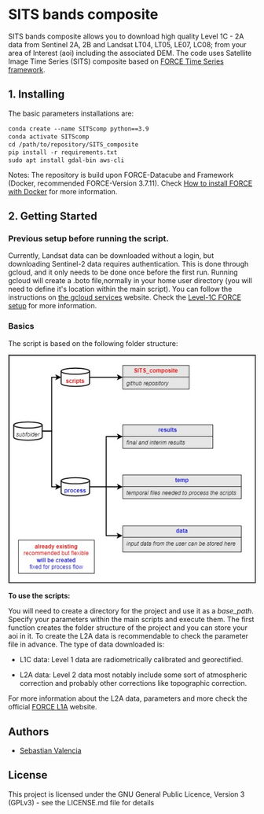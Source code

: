 # SITS bands composite

SITS bands composite allows you to download high quality Level 1C - 2A data from Sentinel 2A, 2B and Landsat LT04, LT05, LE07, LC08; 
from your area of Interest (aoi) including the associated DEM. 
The code uses Satellite Image Time Series (SITS) composite based on [FORCE Time Series framework](https://force-eo.readthedocs.io/en/latest/index.html).

## 1. Installing

The basic parameters installations are:

```
conda create --name SITScomp python==3.9
conda activate SITScomp
cd /path/to/repository/SITS_composite
pip install -r requirements.txt
sudo apt install gdal-bin aws-cli
```
Notes: 
The repository is build upon FORCE-Datacube and Framework (Docker, recommended FORCE-Version 3.7.11). Check
[How to install FORCE with Docker](https://force-eo.readthedocs.io/en/latest/setup/docker.html#docker) for more information.

## 2. Getting Started

### Previous setup before running the script.

Currently, Landsat data can be downloaded without a login, but downloading Sentinel-2 data requires authentication. 
This is done through gcloud, and it only needs to be done once before the first run. Running gcloud will create a 
.boto file,normally in your home user directory (you will need to define it's location within the main script).
You can follow the instructions on 
[the gcloud services](https://cloud.google.com/sdk/docs/install) website. Check the [Level-1C FORCE setup](https://force-eo.readthedocs.io/en/latest/howto/level1-csd.html) for more information.



### Basics

The script is based on the following folder structure:

![structure](img/SITS_class_image.jpg)

**To use the scripts:**

You will need to create a directory for the project and use it as a _base_path_. 
Specify your parameters within the main scripts and execute them. 
The first function creates the folder structure of the project and you can store your aoi in it.
To create the L2A data is recommendable to check the parameter file in advance. The type of data downloaded is:
* L1C data:
Level 1 data are radiometrically calibrated and georectified.

* L2A data:
Level 2 data most notably include some sort of atmospheric correction and probably other corrections like topographic 
correction.

For more information about the L2A data, parameters and more check the official [FORCE L1A](https://force-eo.readthedocs.io/en/latest/howto/l2-ard.html) website.

## Authors

* [Sebastian Valencia](https://github.com/Azarozo19)

## License

This project is licensed under the GNU General Public Licence, Version 3 (GPLv3) - see the LICENSE.md file for details

